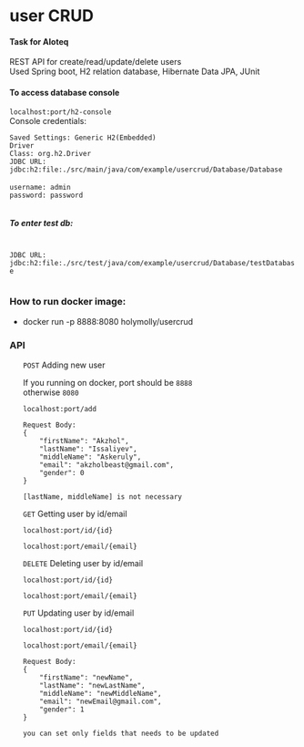<h1>user CRUD</h1>
<h4>Task for Aloteq</h4>
<p> REST API for create/read/update/delete users <br>
Used Spring boot, H2 relation database, Hibernate Data JPA, JUnit

<h4>To access database console</h4>

<code>localhost:port/h2-console</code><br>
Console credentials:<br>


<code>Saved Settings: Generic H2(Embedded)</code><br>
<code>Driver Class: org.h2.Driver</code><br>
<code>JDBC URL: jdbc:h2:file:./src/main/java/com/example/usercrud/Database/Database </code></br>
<code>username: admin  <br></code>
<code>password: password <br></code>

<h5>To enter test db:</h5> <br> <code>JDBC URL: jdbc:h2:file:./src/test/java/com/example/usercrud/Database/testDatabase <br> </code>

</p>

<h3>How to run docker image:</h3>
<ul>
    <li>docker run -p 8888:8080 holymolly/usercrud</li>
</ul>

<h3>API</h3>
<ul>
    <code>POST</code> Adding new user <br>
    <p>If you running on docker, port should be <code>8888</code><br>
    otherwise <code>8080</code>
    </p>

    localhost:port/add
    
    Request Body:
    {
        "firstName": "Akzhol",
        "lastName": "Issaliyev",
        "middleName": "Askeruly",
        "email": "akzholbeast@gmail.com",
        "gender": 0
    }

    [lastName, middleName] is not necessary
    
<code>GET</code> Getting user by id/email
    
    localhost:port/id/{id}

    localhost:port/email/{email}
<code>DELETE</code> Deleting user by id/email

    localhost:port/id/{id}

    localhost:port/email/{email}
<code>PUT</code> Updating user by id/email
    
    localhost:port/id/{id}

    localhost:port/email/{email}
    
    Request Body:
    {
        "firstName": "newName",
        "lastName": "newLastName",
        "middleName": "newMiddleName",
        "email": "newEmail@gmail.com",
        "gender": 1
    }

    you can set only fields that needs to be updated
    

</ul>





